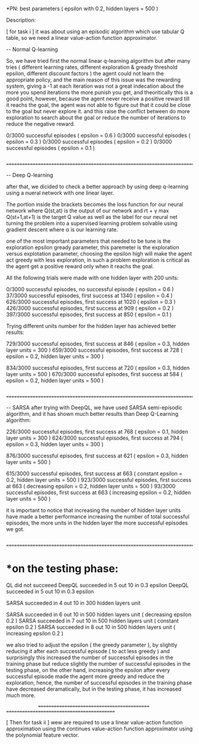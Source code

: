 
*PN: best parameters ( epsilon with 0.2, hidden layers = 500 )

Description:

[ for task i ]
it was about using an episodic algorithm which use tabular Q table, so we need a linear value-action function approximator.


-- Normal Q-learning


So, we have tried first the normal linear q-learning algorithm but after many tries ( different learning rates, different exploration & gready threshold epsilon, different discount factors ) the agent could not learn the appropriate policy, and the main reason of this issue was the rewarding system, giving a -1 at each iteration was not a great indecation about the more you spend iterations the more punish you get, and theoritically this is a good point, however, because the agent never receive a positive reward till it reachs the goal, the agent was not able to figure out that it could be close to the goal but never explore it.
and this raise the conflict between do more exploration to search about the goal or reduce the number of iterations to reduce the negative reward.

0/3000 successful episodes ( epsilon  = 0.6 )
0/3000 successful episodes ( epsilon  = 0.3 )
0/3000 successful episodes ( epsilon  = 0.2 )
0/3000 successful episodes ( epsilon  = 0.1 )

               =======================================================================================================================================

-- Deep Q-learning

after that, we dicided to check a better approach by using deep q-learning using a nueral network with one linear layer.

The portion inside the brackets becomes the loss function for our neural network where Q(st,at) is the output of our network and rt + γ max Q(st+1,at+1) is the target Q value as well as the label for our neural net turning the problem into a supervised learning problem solvable using gradient descent where α is our learning rate.


one of the most important parameters that needed to be tune is the exploration epsilon gready parameter, this paremeter is the exploration versus explotation parameter, choosing the epsilon high will make the agent act greedy with less exploration, in such a problem exploration is critical as the agent get a positive reward only when it reachs the goal.

All the following trials were made with one hidden layer with 200 units:

0/3000 successful episodes, no successful episode ( epsilon  = 0.6 )
37/3000 successful episodes, first success at 1340 ( epsilon  = 0.4 )
626/3000 successful episodes, first success at 1020 ( epsilon  = 0.3 )
426/3000 successful episodes, first success at 909 ( epsilon  = 0.2 )
397/3000 successful episodes, first success at 850 ( epsilon  = 0.1 )

Trying different units number for the hidden layer has achieved better results:

729/3000 successful episodes, first success at 846 ( epsilon  = 0.3, hidden layer units = 300 )
659/3000 successful episodes, first success at 728 ( epsilon  = 0.2, hidden layer units = 300 )

834/3000 successful episodes, first success at 720 ( epsilon  = 0.3, hidden layer units = 500 )
670/3000 successful episodes, first success at 584 ( epsilon  = 0.2, hidden layer units = 500 )

               =======================================================================================================================================

-- SARSA
after trying with DeepQL, we have used SARSA semi-episodic algorithm, and it has shown much better results than Deep Q-Learning algorithm:

226/3000 successful episodes, first success at 768 ( epsilon  = 0.1, hidden layer units = 300 )
624/3000 successful episodes, first success at 794 ( epsilon  = 0.3, hidden layer units = 300 )

876/3000 successful episodes, first success at 621 ( epsilon  = 0.3, hidden layer units = 500 )

615/3000 successful episodes, first success at 663 ( constant epsilon  = 0.2, hidden layer units = 500 )
923/3000 successful episodes, first success at 663 ( decreasing epsilon  = 0.2, hidden layer units = 500 )
93/3000 successful episodes, first success at 663 ( increasing epsilon  = 0.2, hidden layer units = 500 )

it is important to notice that increasing the number of hidden layer units have made a better performance increasing the number of total successful episodes, the more units in the hidden layer the more successful episodes we got.

               =======================================================================================================================================

*on the testing phase:
=======================

QL did not succeeed
DeepQL succeeded in 5 out 10 in 0.3 epsilon
DeepQL succeeded in 5 out 10 in 0.3 epsilon

SARSA succeeded in 4 out 10 in 300 hidden layers unit

SARSA succeeded in 6 out 10 in 500 hidden layers unit ( decreasing epsilon 0.2 )
SARSA succeeded in 7 out 10 in 500 hidden layers unit ( constant epsilon 0.2 )
SARSA succeeded in 8 out 10 in 500 hidden layers unit ( increasing epsilon 0.2 )

we also tried to adjust the epsilon ( the greedy parameter ), by slightly reducing it after each successful episode ( to act less greedy ) and surprisingly this increased the number of successful episodes in the training phase but reduce slightly the number of successful episodes in the testing phase, on the other hand, increasing the epsilon after every successful episode made the agent more greedy and reduce the exploration, hence, the number of successful episodes in the training phase have decreased deramatically, but in the testing phase, it has increased much more.

                ==========================================                      =========================================
[ Then for task ii ]
wew are required to use a linear value-action function approximation using the continues value-action function approximator using the polynomial feature vector.

